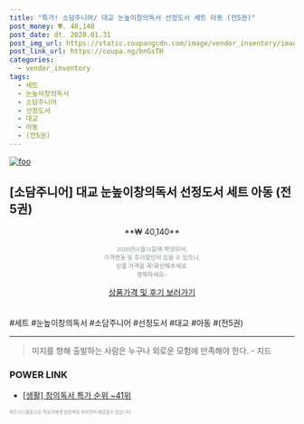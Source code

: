 ```yaml
--- 
title: "특가! 소담주니어/ 대교 눈높이창의독서 선정도서 세트 아동 (전5권)" 
post_money: ₩. 40,140 
post_date: dt. 2020.01.31 
post_img_url: https://static.coupangcdn.com/image/vendor_inventory/images/2018/08/01/15/2/bb45d019-b903-4206-a024-b936b6afc550.jpg 
post_link_url: https://coupa.ng/bnGsTH 
categories: 
  - vendor_inventory 
tags: 
  - 세트 
  - 눈높이창의독서 
  - 소담주니어 
  - 선정도서 
  - 대교 
  - 아동 
  - (전5권) 
--- 
```

[![foo](https://static.coupangcdn.com/image/vendor_inventory/images/2018/08/01/15/2/bb45d019-b903-4206-a024-b936b6afc550.jpg)](https://coupa.ng/bnGsTH) 

## [소담주니어] 대교 눈높이창의독서 선정도서 세트 아동 (전5권) 
<p style="text-align: center;">**₩ 40,140**</p> 
<p style="text-align: center;"><span style="color: #898c8f; font-family: Georgia,Times,serif; font-size: 0.75em;">2020년01월31일에 작성되어, <br>가격변동 및 추가할인이 있을 수 있으니,<br> 상품 가격을 꼭!확인해주세요.<br>행복하세요~</span> 
</p>	 
<div markdown="0" style="text-align: center;"><a href="https://coupa.ng/bnGsTH" class="btn btn--success">상품가격 및 후기 보러가기</a></div> 
<br><br> 
  #세트 #눈높이창의독서 #소담주니어 #선정도서 #대교 #아동 #(전5권) 
<hr> 

> 미지를 향해 출발하는 사람은 누구나 외로운 모험에 만족해야 한다. - 지드 


### POWER LINK

* <a href="https://blog.naver.com/sakai111/221790909934" target="_blank"> [생활] 창의독서 특가 순위 ~41위</a>

<span style="color: #898c8f; font-family: Georgia,Times,serif; font-size: 0.55em;">파트너스활동으로 작성자에게 일정액의 커미션이 제공될수 있습니다.</span> 
